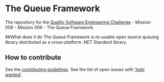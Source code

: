 # The Queue Framework
The repository for the [Quality Software Engineering Challenge](https://github.com/krist00fer/qsec/) - Mission 006 - Mission 006 - The Queue Framework.

##What does it do
The Queue Framework is re-usable open source queuing library distributed as a cross-platform .NET Standard library.

## How to contribute
See the [contributing guidelines](CONTRIBUTING.md).
See the list of open issues with ['help wanted'](https://github.com/Lybecker/qsec_queue_framework/labels/help%20wanted).
